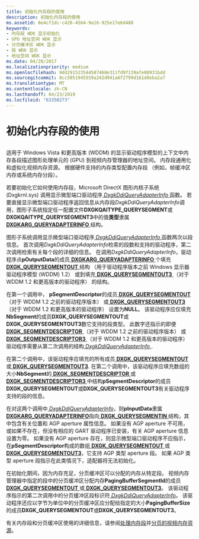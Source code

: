 ```yaml
---
title: 初始化内存段的使用
description: 初始化内存段的使用
ms.assetid: 8e4cf1dc-c428-4564-9a16-925e17e6d488
keywords:
- 内存段 WDK 显示初始化
- GPU 地址空间 WDK 显示
- 分页缓冲区 WDK 显示
- 段 WDK 显示
- 地址空间 WDK 显示
ms.date: 04/20/2017
ms.localizationpriority: medium
ms.openlocfilehash: 9dd291523544587468e311fd9f139afe00931bdd
ms.sourcegitcommit: 0cc5051945559a242d941a6f2799d161d8eba2a7
ms.translationtype: MT
ms.contentlocale: zh-CN
ms.lasthandoff: 04/23/2019
ms.locfileid: "63350273"
---
```

# <a name="initializing-use-of-memory-segments"></a>初始化内存段的使用


## <span id="ddk_initializing_use_of_memory_segments_gg"></span><span id="DDK_INITIALIZING_USE_OF_MEMORY_SEGMENTS_GG"></span>


适用于 Windows Vista 和更高版本 (WDDM) 的显示驱动程序模型的上下文中内存各段描述图形处理单元的 (GPU) 到视频内存管理器的地址空间。 内存段通用化和虚拟化视频内存资源。 根据硬件支持的内存类型配置内存段 （例如，帧缓冲区内存或系统内存分段）。

若要初始化它如何使用内存段，Microsoft DirectX 图形内核子系统 (Dxgkrnl.sys) 调用显示微型端口驱动程序[ *DxgkDdiQueryAdapterInfo* ](https://msdn.microsoft.com/library/windows/hardware/ff559746)函数。 若要直接显示微型端口驱动程序返回信息从内存段*DxgkDdiQueryAdapterInfo*调用，图形子系统指定任一配置文件**DXGKQAITYPE\_QUERYSEGMENT**或**DXGKQAITYPE\_QUERYSEGMENT3**中的值**类型**隶属[ **DXGKARG\_QUERYADAPTERINFO** ](https://msdn.microsoft.com/library/windows/hardware/ff557621)结构。

图形子系统调用显示微型端口驱动程序[ *DxgkDdiQueryAdapterInfo* ](https://msdn.microsoft.com/library/windows/hardware/ff559746)函数两次以段信息。 首次调用*DxgkDdiQueryAdapterInfo*检索的段数和支持的驱动程序，第二次调用检索有关每个段的详细的信息。 在调用*DxgkDdiQueryAdapterInfo*，驱动程序点**pOutputData**的成员[ **DXGKARG\_QUERYADAPTERINFO** ](https://msdn.microsoft.com/library/windows/hardware/ff557621)个填充[ **DXGK\_QUERYSEGMENTOUT** ](https://msdn.microsoft.com/library/windows/hardware/ff562018)结构 （用于驱动程序版本之前 Windows 显示器驱动程序模型 (WDDM) 1.2） 或到填充[ **DXGK\_QUERYSEGMENTOUT3** ](https://msdn.microsoft.com/library/windows/hardware/hh464082) （对于 WDDM 1.2 和更高版本的驱动程序） 的结构。

在第一个调用中， **pSegmentDescriptor**的成员[ **DXGK\_QUERYSEGMENTOUT** ](https://msdn.microsoft.com/library/windows/hardware/ff562018) （对于 WDDM 1.2 之前的驱动程序版本） 或[ **DXGK\_QUERYSEGMENTOUT3** ](https://msdn.microsoft.com/library/windows/hardware/hh464082) （对于 WDDM 1.2 和更高版本的驱动程序） 设置为**NULL**。 该驱动程序应仅填充**NbSegment**的成员**DXGK\_QUERYSEGMENTOUT**或**DXGK\_QUERYSEGMENTOUT3**数它支持的段类型。 此数字还指示的即便[ **DXGK\_SEGMENTDESCRIPTOR** ](https://msdn.microsoft.com/library/windows/hardware/ff562035) （对于 WDDM 1.2 之前的驱动程序版本） 或[ **DXGK\_SEGMENTDESCRIPTOR3** ](https://msdn.microsoft.com/library/windows/hardware/hh464086) （对于 WDDM 1.2 和更高版本的驱动程序） 驱动程序需要从第二次调用的结构[ *DxgkDdiQueryAdapterInfo* ](https://msdn.microsoft.com/library/windows/hardware/ff559746).

在第二个调用中，该驱动程序应填充的所有成员[ **DXGK\_QUERYSEGMENTOUT** ](https://msdn.microsoft.com/library/windows/hardware/ff562018)或[ **DXGK\_QUERYSEGMENTOUT3**](https://msdn.microsoft.com/library/windows/hardware/hh464082). 在第二个调用中，该驱动程序应填充数组的大小**NbSegment**的[ **DXGK\_SEGMENTDESCRIPTOR** ](https://msdn.microsoft.com/library/windows/hardware/ff562035)或[ **DXGK\_SEGMENTDESCRIPTOR3** ](https://msdn.microsoft.com/library/windows/hardware/hh464086)中结构**pSegmentDescriptor**的成员**DXGK\_QUERYSEGMENTOUT**或**DXGK\_QUERYSEGMENTOUT3**有关驱动程序支持的段的信息。

在对这两个调用中[ *DxgkDdiQueryAdapterInfo*](https://msdn.microsoft.com/library/windows/hardware/ff559746)，则**pInputData**隶属[ **DXGKARG\_QUERYADAPTERINFO**](https://msdn.microsoft.com/library/windows/hardware/ff557621)指向[ **DXGK\_QUERYSEGMENTIN** ](https://msdn.microsoft.com/library/windows/hardware/ff562015)结构，其中包含有关位置和 AGP aperture 属性信息。 如果没有 AGP aperture 不可用，或如果不存在，但没有相应的 GART 驱动程序已安装，有关 AGP aperture 信息设置为零。 如果没有 AGP aperture 存在，则显示微型端口驱动程序不应指示，在**pSegmentDescriptor**构成的数组[ **DXGK\_QUERYSEGMENTOUT** ](https://msdn.microsoft.com/library/windows/hardware/ff562018)或[ **DXGK\_QUERYSEGMENTOUT3**](https://msdn.microsoft.com/library/windows/hardware/hh464082)，它支持 AGP 类型 aperture 段。 如果 AGP 类型 aperture 段指示在此类情况下，适配器将无法初始化。

在初始化期间，因为内存充足，分页缓冲区可以分配的内存从特定段。 视频内存管理器中指定的段中的分页缓冲区分配内存**PagingBufferSegmentId**的成员[ **DXGK\_QUERYSEGMENTOUT** ](https://msdn.microsoft.com/library/windows/hardware/ff562018)或[ **DXGK\_QUERYSEGMENTOUT3**](https://msdn.microsoft.com/library/windows/hardware/hh464082)。 该驱动程序指示的第二次调用中的分页缓冲区段标识符[ *DxgkDdiQueryAdapterInfo*](https://msdn.microsoft.com/library/windows/hardware/ff559746)。 该驱动程序还应以字节为单位中的分页缓冲区应分配给指定的大小**PagingBufferSize**的成员**DXGK\_QUERYSEGMENTOUT**或**DXGK\_QUERYSEGMENTOUT3**。

有关内存段和分页缓冲区使用的详细信息，请参阅[处理内存段](handling-memory-segments.md)并[分页的视频内存资源](paging-video-memory-resources.md)。

 

 





